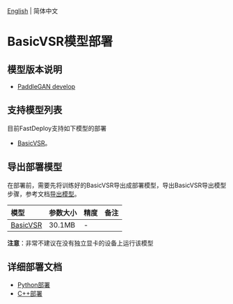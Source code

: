 [English](README_EN.md) | 简体中文
# BasicVSR模型部署

## 模型版本说明

- [PaddleGAN develop](https://github.com/PaddlePaddle/PaddleGAN)

## 支持模型列表

目前FastDeploy支持如下模型的部署

- [BasicVSR](https://github.com/PaddlePaddle/PaddleGAN/blob/develop/docs/zh_CN/tutorials/video_super_resolution.md)。


## 导出部署模型

在部署前，需要先将训练好的BasicVSR导出成部署模型，导出BasicVSR导出模型步骤，参考文档[导出模型](https://github.com/PaddlePaddle/PaddleGAN/blob/develop/docs/zh_CN/tutorials/video_super_resolution.md)。


| 模型                                                                          | 参数大小   | 精度    | 备注 |
|:----------------------------------------------------------------------------|:-------|:----- | :------ |
| [BasicVSR](https://bj.bcebos.com/paddlehub/fastdeploy/BasicVSR_reds_x4.tar) | 30.1MB | - |

**注意**：非常不建议在没有独立显卡的设备上运行该模型

## 详细部署文档

- [Python部署](python)
- [C++部署](cpp)
